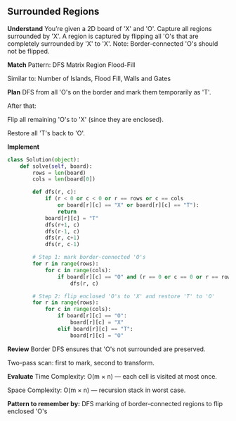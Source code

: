 ## Surrounded Regions
**Understand**
You’re given a 2D board of 'X' and 'O'. Capture all regions surrounded by 'X'.
A region is captured by flipping all 'O's that are completely surrounded by 'X' to 'X'.
Note: Border-connected 'O's should not be flipped.

**Match**
Pattern: DFS Matrix Region Flood-Fill

Similar to: Number of Islands, Flood Fill, Walls and Gates

**Plan**
DFS from all 'O's on the border and mark them temporarily as 'T'.

After that:

Flip all remaining 'O's to 'X' (since they are enclosed).

Restore all 'T's back to 'O'.

**Implement**
```python
class Solution(object):
    def solve(self, board):
        rows = len(board)
        cols = len(board[0])

        def dfs(r, c):
            if (r < 0 or c < 0 or r == rows or c == cols 
                or board[r][c] == "X" or board[r][c] == "T"):
                return 
            board[r][c] = "T"
            dfs(r+1, c)
            dfs(r-1, c)
            dfs(r, c+1)
            dfs(r, c-1)

        # Step 1: mark border-connected 'O's
        for r in range(rows):
            for c in range(cols):
                if board[r][c] == "O" and (r == 0 or c == 0 or r == rows - 1 or c == cols - 1):
                    dfs(r, c)

        # Step 2: flip enclosed 'O's to 'X' and restore 'T' to 'O'
        for r in range(rows):
            for c in range(cols):
                if board[r][c] == "O":
                    board[r][c] = "X"
                elif board[r][c] == "T":
                    board[r][c] = "O"
```
**Review**
Border DFS ensures that 'O's not surrounded are preserved.

Two-pass scan: first to mark, second to transform.

**Evaluate**
Time Complexity: O(m × n) — each cell is visited at most once.

Space Complexity: O(m × n) — recursion stack in worst case.

**Pattern to remember by:**
DFS marking of border-connected regions to flip enclosed 'O's